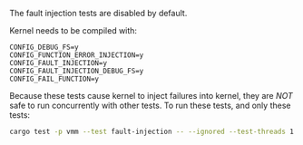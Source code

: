 The fault injection tests are disabled by default.

Kernel needs to be compiled with:

```
CONFIG_DEBUG_FS=y
CONFIG_FUNCTION_ERROR_INJECTION=y
CONFIG_FAULT_INJECTION=y
CONFIG_FAULT_INJECTION_DEBUG_FS=y
CONFIG_FAIL_FUNCTION=y
```

Because these tests cause kernel to inject failures into kernel,
they are *NOT* safe to run concurrently with other tests. To run
these tests, and only these tests:

```sh
cargo test -p vmm --test fault-injection -- --ignored --test-threads 1
```
